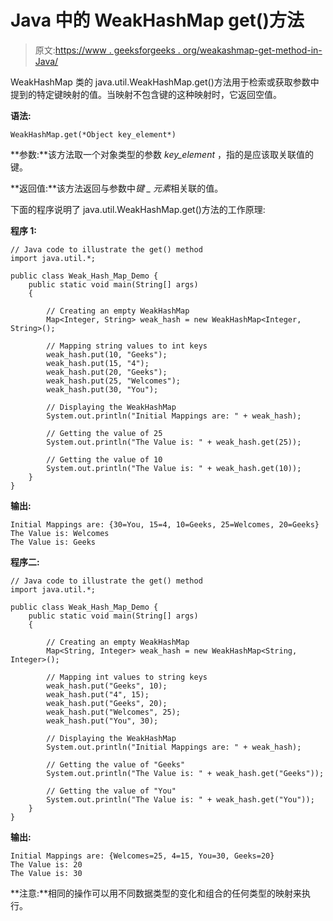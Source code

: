 # Java 中的 WeakHashMap get()方法

> 原文:[https://www . geeksforgeeks . org/weakashmap-get-method-in-Java/](https://www.geeksforgeeks.org/weakhashmap-get-method-in-java/)

WeakHashMap 类的 java.util.WeakHashMap.get()方法用于检索或获取参数中提到的特定键映射的值。当映射不包含键的这种映射时，它返回空值。

**语法:**

```
WeakHashMap.get(*Object key_element*)
```

**参数:**该方法取一个对象类型的参数 *key_element* ，指的是应该取关联值的键。

**返回值:**该方法返回与参数中*键 _ 元素*相关联的值。

下面的程序说明了 java.util.WeakHashMap.get()方法的工作原理:

**程序 1:**

```
// Java code to illustrate the get() method
import java.util.*;

public class Weak_Hash_Map_Demo {
    public static void main(String[] args)
    {

        // Creating an empty WeakHashMap
        Map<Integer, String> weak_hash = new WeakHashMap<Integer, String>();

        // Mapping string values to int keys
        weak_hash.put(10, "Geeks");
        weak_hash.put(15, "4");
        weak_hash.put(20, "Geeks");
        weak_hash.put(25, "Welcomes");
        weak_hash.put(30, "You");

        // Displaying the WeakHashMap
        System.out.println("Initial Mappings are: " + weak_hash);

        // Getting the value of 25
        System.out.println("The Value is: " + weak_hash.get(25));

        // Getting the value of 10
        System.out.println("The Value is: " + weak_hash.get(10));
    }
}
```

**输出:**

```
Initial Mappings are: {30=You, 15=4, 10=Geeks, 25=Welcomes, 20=Geeks}
The Value is: Welcomes
The Value is: Geeks

```

**程序二:**

```
// Java code to illustrate the get() method
import java.util.*;

public class Weak_Hash_Map_Demo {
    public static void main(String[] args)
    {

        // Creating an empty WeakHashMap
        Map<String, Integer> weak_hash = new WeakHashMap<String, Integer>();

        // Mapping int values to string keys
        weak_hash.put("Geeks", 10);
        weak_hash.put("4", 15);
        weak_hash.put("Geeks", 20);
        weak_hash.put("Welcomes", 25);
        weak_hash.put("You", 30);

        // Displaying the WeakHashMap
        System.out.println("Initial Mappings are: " + weak_hash);

        // Getting the value of "Geeks"
        System.out.println("The Value is: " + weak_hash.get("Geeks"));

        // Getting the value of "You"
        System.out.println("The Value is: " + weak_hash.get("You"));
    }
}
```

**输出:**

```
Initial Mappings are: {Welcomes=25, 4=15, You=30, Geeks=20}
The Value is: 20
The Value is: 30

```

**注意:**相同的操作可以用不同数据类型的变化和组合的任何类型的映射来执行。
